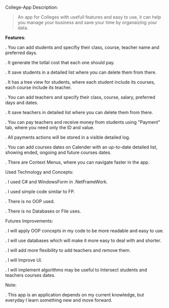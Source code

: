 College-App Description:

> An app for Colleges with usefull features and easy to use, it can help you manage your business and save your time by organaizing your data.

**Features**:

. You can add students and specifiy their class, course, teacher name and preferred days.

. It generate the totlal cost that each one should pay.

. It save students in a detailed list where you can delete them from there.

. It has a tree view for students, where each student include its courses, each course include its teacher.

. You can add teachers and specify their class, course, salary, preferred days and dates.

. It save teachers in detailed list where you can delete them from there.

. You can pay teachers and receive money from students using "Payment" tab, where you need only the ID and value.

. All payments actions will be stored in a visible detailed log.

. You can add courses dates on Calender with an up-to-date detailed list, showing ended, ongoing and future courses dates.

. There are Context Menus, where you can navigate faster in the app.


Used Technology and Concepts:

. I used C# and WindowsForm in .NetFrameWork.

. I used simple code similar to FP.

. There is no OOP used.

. There is no Databases or File uses.

Futures Improvements:


. I will apply OOP concepts in my code to be more readable and easy to use.

. I will use databases which will make it more easy to deal with and shorter.

. I will add more flexibility to add teachers and remove them.

. I will Improve UI.

. I will implement algorithms may be useful to Intersect students and teachers courses dates.

Note:

. This app is an application depends on my current knowledge, but everyday I learn something new and move forward.
